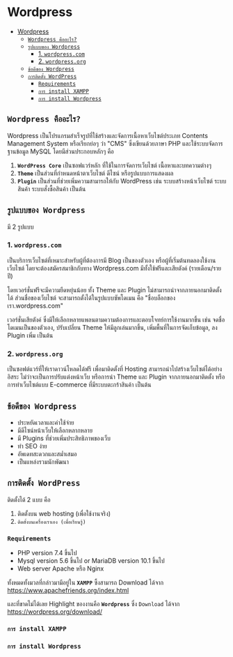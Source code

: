 # Wordpress

- [Wordpress](#wordpress)
  - [`Wordpress คืออะไร?`](#wordpress-คืออะไร)
  - [`รูปแบบของ Wordpress`](#รูปแบบของ-wordpress)
    - [1. `wordpress.com`](#1-wordpresscom)
    - [2. `wordpress.org`](#2-wordpressorg)
  - [`ข้อดีของ Wordpress`](#ข้อดีของ-wordpress)
  - [`การติดตั้ง WordPress`](#การติดตั้ง-wordpress)
    - [`Requirements`](#requirements)
    - [`การ install XAMPP`](#การ-install-xampp)
    - [`การ install Wordpress`](#การ-install-wordpress)

## `Wordpress คืออะไร?`

Wordpress เป็นโปรแกรมสำเร็จรูปที่ใช้สร้างและจัดการเนื้อหาเว็บไซต์ประเภท Contents Management System หรือเรียกย่อๆ ว่า "CMS" ซึ่งเขียนด้วยภาษา PHP และใช้ระบบจัดการฐานข้อมูล MySQL โดยมีส่วนประกอบหลักๆ คือ

1. **`WordPress Core`** เป็นซอฟแวร์หลัก ที่ใช้ในการจัดการเว็บไซต์ เนื้อหาและบทความต่างๆ
2. **`Theme`** เป็นส่วนที่กำหนดหน้าตาเว็บไซต์ ดีไซน์ หรือรูปแบบการแสดงผล
3. **`Plugin`** เป็นส่วนที่ช่วยเพิ่มความสามารถให้กับ WordPress เช่น ระบบสร้างหน้าเว็บไซต์ ระบบสินค้า ระบบสั่งซื้อสินค้า เป็นต้น

## `รูปแบบของ Wordpress`

มี 2 รูปแบบ

### 1. `wordpress.com`

เป็นบริการเว็บไซต์ที่เหมาะสำหรับผู้ที่ต้องการมี Blog เป็นของตัวเอง หรือผู้ที่เริ่มต้นทดลองใช้งานเว็บไซต์ โดยจะต้องสมัครสมาชิกกับทาง Wordpress.com มีทั้งใช้ฟรีและเสียตังค์ (รายเดือน/รายปี)

โดยเวอร์ชั่นฟรีจะมีความยืดหยุ่นน้อย ทั้ง Theme และ Plugin ไม่สามารถนำจากภายนอกมาติดตั้งได้ ส่วนชื่อของเว็บไซต์ จะสามารถตั้งได้ในรูปแบบซัพโดเมน คือ "ชื่อบล็อกของเรา.wordpress.com"

เวอร์ชั่นเสียตังค์ ซึ่งมีให้เลือกหลายแพลนตามความต้องการและตอบโจทย์การใช้งานมากขึ้น เช่น จดชื่อโดเมนเป็นของตัวเอง, ปรับเปลี่ยน Theme ให้มีลูกเล่นมากขึ้น, เพิ่มพื้นที่ในการจัดเก็บข้อมูล, ลง Plugin เพิ่ม เป็นต้น

### 2. `wordpress.org`

เป็นซอฟต์แวร์ที่ให้เราดาวน์โหลดได้ฟรี เพื่อมาติดตั้งที่ Hosting สามารถนำไปสร้างเว็บไซต์ได้อย่างอิสระ ไม่ว่าจะเป็นการปรับแต่งหน้าเว็บ หรือการนำ Theme และ Plugin จากภายนอกมาติดตั้ง หรือการทำเว็บไซต์แบบ E-commerce ที่มีระบบตะกร้าสินค้า เป็นต้น

## `ข้อดีของ Wordpress`

- ประหยัดเวลาและค่าใช้จ่าย
- มีดีไซน์หน้าเว็บให้เลือกหลากหลาย
- มี Plugins ที่ช่วยเพิ่มประสิทธิภาพของเว็บ
- ทำ SEO ง่าย
- อัพเดทสะดวกและสม่ำเสมอ
- เป็นแหล่งรวมนักพัฒนา

## `การติดตั้ง WordPress`

ติดตั้งได้ 2 แบบ คือ

1. ติดตั้งบน web hosting (เพื่อใช้งานจริง)
2. `ติดตั้งบนเครื่องเราเอง (เพื่อเรียนรู้)`

### `Requirements`

- PHP version 7.4 ขึ้นไป
- Mysql version 5.6 ขึ้นไป or MariaDB version 10.1 ขึ้นไป
- Web server Apache หรือ Nginx

ทั้งหมดทั้งมวลที่กล่าวมามีอยู่ใน **`XAMPP`** ซึ้งสามารถ Download ได้จาก https://www.apachefriends.org/index.html

และที่ขาดไม่ได้เลย Highlight ของงานคือ **`Wordpress`** ซึ่ง `Download` ได้จาก https://wordpress.org/download/

### `การ install XAMPP`

### `การ install Wordpress`
